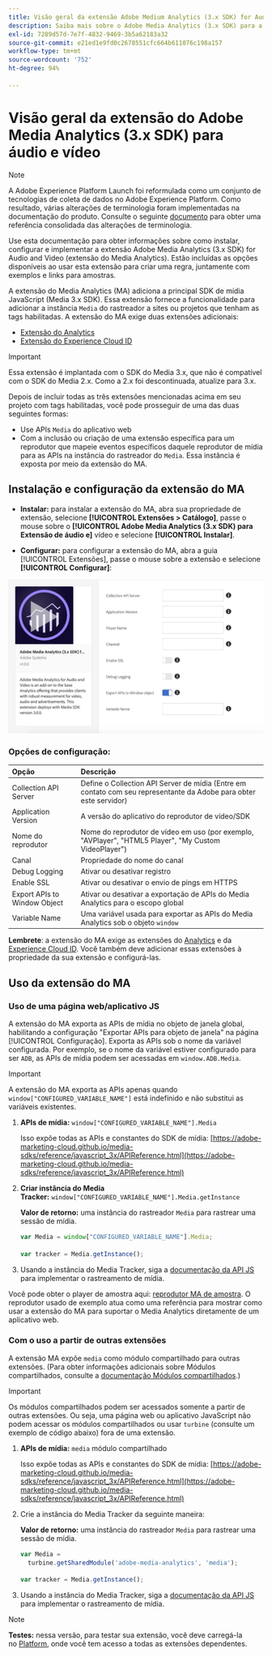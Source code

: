 ```yaml
---
title: Visão geral da extensão Adobe Medium Analytics (3.x SDK) for Audio and Video
description: Saiba mais sobre o Adobe Media Analytics (3.x SDK) para a extensão de áudio e tag de vídeo na Adobe Experience Platform.
exl-id: 7289d57d-7e7f-4832-9469-3b5a62183a32
source-git-commit: e21ed1e9fd0c2678551cfc664b611076c198a157
workflow-type: tm+mt
source-wordcount: '752'
ht-degree: 94%

---
```


# Visão geral da extensão do Adobe Media Analytics (3.x SDK) para áudio e vídeo

>[!NOTE]
>
>A Adobe Experience Platform Launch foi reformulada como um conjunto de tecnologias de coleta de dados no Adobe Experience Platform. Como resultado, várias alterações de terminologia foram implementadas na documentação do produto. Consulte o seguinte [documento](../../../term-updates.md) para obter uma referência consolidada das alterações de terminologia.

Use esta documentação para obter informações sobre como instalar, configurar e implementar a extensão Adobe Media Analytics (3.x SDK) for Audio and Video (extensão do Media Analytics). Estão incluídas as opções disponíveis ao usar esta extensão para criar uma regra, juntamente com exemplos e links para amostras.

A extensão do Media Analytics (MA) adiciona a principal SDK de mídia JavaScript (Media 3.x SDK). Essa extensão fornece a funcionalidade para adicionar a instância `Media` do rastreador a sites ou projetos que tenham as tags habilitadas. A extensão do MA exige duas extensões adicionais:

* [Extensão do Analytics](../analytics/overview.md)
* [Extensão do Experience Cloud ID](../id-service/overview.md)

>[!IMPORTANT]
>
>Essa extensão é implantada com o SDK do Media 3.x, que não é compatível com o SDK do Media 2.x. Como a 2.x foi descontinuada, atualize para 3.x.

Depois de incluir todas as três extensões mencionadas acima em seu projeto com tags habilitadas, você pode prosseguir de uma das duas seguintes formas:

* Use APIs `Media` do aplicativo web
* Com a inclusão ou criação de uma extensão específica para um reprodutor que mapeie eventos específicos daquele reprodutor de mídia para as APIs na instância do rastreador do `Media`. Essa instância é exposta por meio da extensão do MA.

## Instalação e configuração da extensão do MA

* **Instalar:** para instalar a extensão do MA, abra sua propriedade de extensão, selecione **[!UICONTROL Extensões > Catálogo]**, passe o mouse sobre o **[!UICONTROL Adobe Media Analytics (3.x SDK) para Extensão de áudio e]** vídeo e selecione **[!UICONTROL Instalar]**.

* **Configurar:** para configurar a extensão do MA, abra a guia [!UICONTROL Extensões], passe o mouse sobre a extensão e selecione **[!UICONTROL Configurar]**:

![Configuração de extensão do MA](../../../images/ext-ma-config.png)

### Opções de configuração:

| Opção | Descrição |
| :--- | :--- |
| Collection API Server | Define o Collection API Server de mídia (Entre em contato com seu representante da Adobe para obter este servidor) |
| Application Version | A versão do aplicativo do reprodutor de vídeo/SDK |
| Nome do reprodutor | Nome do reprodutor de vídeo em uso (por exemplo, &quot;AVPlayer&quot;, &quot;HTML5 Player&quot;, &quot;My Custom VideoPlayer&quot;) |
| Canal | Propriedade do nome do canal |
| Debug Logging | Ativar ou desativar registro |
| Enable SSL | Ativar ou desativar o envio de pings em HTTPS |
| Export APIs to Window Object | Ativar ou desativar a exportação de APIs do Media Analytics para o escopo global |
| Variable Name | Uma variável usada para exportar as APIs do Media Analytics sob o objeto `window` |

**Lembrete**: a extensão do MA exige as extensões do [Analytics](../analytics/overview.md) e da [Experience Cloud ID](../id-service/overview.md). Você também deve adicionar essas extensões à propriedade da sua extensão e configurá-las.

## Uso da extensão do MA

### Uso de uma página web/aplicativo JS

A extensão do MA exporta as APIs de mídia no objeto de janela global, habilitando a configuração &quot;Exportar APIs para objeto de janela&quot; na página [!UICONTROL Configuração]. Exporta as APIs sob o nome da variável configurada. Por exemplo, se o nome da variável estiver configurado para ser `ADB`, as APIs de mídia podem ser acessadas em `window.ADB.Media`.

>[!IMPORTANT]
>
>A extensão do MA exporta as APIs apenas quando `window["CONFIGURED_VARIABLE_NAME"]` está indefinido e não substitui as variáveis existentes.

1. **APIs de mídia:** `window["CONFIGURED_VARIABLE_NAME"].Media`

   Isso expõe todas as APIs e constantes do SDK de mídia: [https://adobe-marketing-cloud.github.io/media-sdks/reference/javascript_3x/APIReference.html](https://adobe-marketing-cloud.github.io/media-sdks/reference/javascript_3x/APIReference.html)

1. **Criar instância do Media Tracker:** `window["CONFIGURED_VARIABLE_NAME"].Media.getInstance`

   **Valor de retorno:** uma instância do rastreador `Media` para rastrear uma sessão de mídia.

   ```javascript
   var Media = window["CONFIGURED_VARIABLE_NAME"].Media;
   
   var tracker = Media.getInstance();
   ```

1. Usando a instância do Media Tracker, siga a [documentação da API JS](https://adobe-marketing-cloud.github.io/media-sdks/reference/javascript_3x/index.html) para implementar o rastreamento de mídia.

Você pode obter o player de amostra aqui: [reprodutor MA de amostra](https://github.com/Adobe-Marketing-Cloud/media-sdks/tree/master/samples/launch/js/3.x). O reprodutor usado de exemplo atua como uma referência para mostrar como usar a extensão do MA para suportar o Media Analytics diretamente de um aplicativo web.


### Com o uso a partir de outras extensões

A extensão MA expõe `media` como módulo compartilhado para outras extensões. (Para obter informações adicionais sobre Módulos compartilhados, consulte a [documentação Módulos compartilhados](../../../extension-dev/web/shared.md).)

>[!IMPORTANT]
>
>Os módulos compartilhados podem ser acessados somente a partir de outras extensões. Ou seja, uma página web ou aplicativo JavaScript não podem acessar os módulos compartilhados ou usar `turbine` (consulte um exemplo de código abaixo) fora de uma extensão.

1. **APIs de mídia:** `media` módulo compartilhado

   Isso expõe todas as APIs e constantes do SDK de mídia: [https://adobe-marketing-cloud.github.io/media-sdks/reference/javascript_3x/APIReference.html](https://adobe-marketing-cloud.github.io/media-sdks/reference/javascript_3x/APIReference.html)

1. Crie a instância do Media Tracker da seguinte maneira:

   **Valor de retorno:** uma instância do rastreador `Media` para rastrear uma sessão de mídia.

   ```javascript
   var Media =
     turbine.getSharedModule('adobe-media-analytics', 'media');
   
   var tracker = Media.getInstance();
   ```

1. Usando a instância do Media Tracker, siga a [documentação da API JS](https://adobe-marketing-cloud.github.io/media-sdks/reference/javascript_3x/index.html) para implementar o rastreamento de mídia.

>[!NOTE]
>
>**Testes:** nessa versão, para testar sua extensão, você deve carregá-la no [Platform](../../../extension-dev/submit/upload-and-test.md), onde você tem acesso a todas as extensões dependentes.
